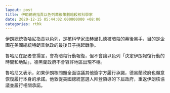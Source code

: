 ```yaml
---
layout: post
title: 伊朗總統指責以色列幕後策劃暗殺核科學家
date: 2020-12-15 05:44:02.000000000 +08:00
categories: rthk
---
```


伊朗總統魯哈尼指責以色列，是核科學家法赫里扎德被暗殺的幕後黑手，目的是企圖在美國總統特朗普執政的最後日子挑起戰爭。

魯哈尼在記者會揚言，會為暗殺行動報復，但不會讓以色列「決定伊朗報復行動的時間和地點」，德黑蘭政府不會容許地區出現不穩。

魯哈尼又表示，如果伊朗核問題全面協議其他簽字方履行承諾，德黑蘭政府也願意恢復履行本身的承諾。他敦促美國總統當選人拜登領導的下屆政府，重返伊朗核協議並履行相關承諾。
